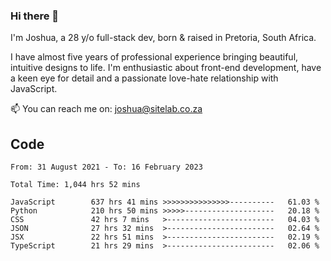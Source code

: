### Hi there 👋

I'm Joshua, a 28 y/o full-stack dev, born & raised in Pretoria, South Africa. 

I have almost five years of professional experience bringing beautiful, intuitive designs to life. I'm enthusiastic about front-end development, have a keen eye for detail and a passionate love-hate relationship with JavaScript.

📫 You can reach me on: joshua@sitelab.co.za

## **Code**

<!--START_SECTION:waka-->

```text
From: 31 August 2021 - To: 16 February 2023

Total Time: 1,044 hrs 52 mins

JavaScript        637 hrs 41 mins >>>>>>>>>>>>>>>----------   61.03 %
Python            210 hrs 50 mins >>>>>--------------------   20.18 %
CSS               42 hrs 7 mins   >------------------------   04.03 %
JSON              27 hrs 32 mins  >------------------------   02.64 %
JSX               22 hrs 51 mins  >------------------------   02.19 %
TypeScript        21 hrs 29 mins  >------------------------   02.06 %
```

<!--END_SECTION:waka-->
